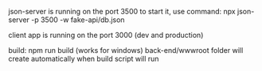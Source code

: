json-server is running on the port 3500
to start it, use command: npx json-server -p 3500 -w fake-api/db.json

client app is running on the port 3000 (dev and production)

build: npm run build (works for windows)
back-end/wwwroot folder will create automatically when build script will run
